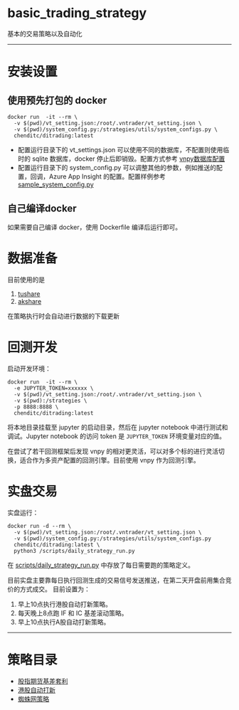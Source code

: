 # basic_trading_strategy
基本的交易策略以及自动化

-------
# 安装设置
## 使用预先打包的 docker
```shell
docker run  -it --rm \
  -v $(pwd)/vt_setting.json:/root/.vntrader/vt_setting.json \
  -v $(pwd)/system_config.py:/strategies/utils/system_configs.py \
  chenditc/ditrading:latest
```
- 配置运行目录下的 vt_settings.json 可以使用不同的数据库，不配置则使用临时的 sqlite 数据库，docker 停止后即销毁。配置方式参考 [vnpy数据库配置](https://www.bookstack.cn/read/vnpy-2.5-zh/87bfaf6600a70114.md)
- 配置运行目录下的 system_config.py 可以调整其他的参数，例如推送的配置，回调，Azure App Insight 的配置。配置样例参考 [sample_system_config.py](https://github.com/chenditc/basic_trading_strategy/blob/main/strategies/utils/sample_system_configs.py)

## 自己编译docker
如果需要自己编译 docker，使用 Dockerfile 编译后运行即可。

# 数据准备
目前使用的是
1. [tushare](https://tushare.pro/document/2)
2. [akshare](https://www.akshare.xyz/)

在策略执行时会自动进行数据的下载更新

# 回测开发
启动开发环境：
```shell
docker run  -it --rm \
  -e JUPYTER_TOKEN=xxxxxx \
  -v $(pwd)/vt_setting.json:/root/.vntrader/vt_setting.json \
  -v $(pwd):/strategies \
  -p 8888:8888 \
  chenditc/ditrading:latest
```

将本地目录挂载至 jupyter 的启动目录，然后在 jupyter notebook 中进行测试和调试。Jupyter notebook 的访问 token 是 `JUPYTER_TOKEN` 环境变量对应的值。

在尝试了若干回测框架后发现 vnpy 的相对更灵活，可以对多个标的进行灵活切换，适合作为多资产配置的回测引擎。目前使用 vnpy 作为回测引擎。

# 实盘交易
实盘运行：
```shell
docker run -d --rm \
  -v $(pwd)/vt_setting.json:/root/.vntrader/vt_setting.json \
  -v $(pwd)/system_config.py:/strategies/utils/system_configs.py
  chenditc/ditrading:latest \
  python3 /scripts/daily_strategy_run.py 
```

在 [scripts/daily_strategy_run.py](scripts/daily_strategy_run.py) 中存放了每日需要跑的策略定义。 

目前实盘主要靠每日执行回测生成的交易信号发送推送，在第二天开盘前用集合竞价的方式成交。
目前设置为：
1. 早上10点执行港股自动打新策略。
2. 每天晚上8点跑 IF 和 IC 基差滚动策略。
3. 早上10点执行A股自动打新策略。

--------
# 策略目录

- [股指期货基差套利](strategies/spread_rolling_bt.ipynb)
- [港股自动打新](strategies/hk_ipo_strategy.ipynb)
- [蜘蛛网策略](strategies/spider_back_testing.ipynb)


